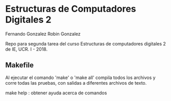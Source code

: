 # Estructuras de Computadores Digitales 2

Fernando Gonzalez
Robin Gonzalez

Repo para segunda tarea del curso Estructuras de computadores digitales 2 de IE, UCR. I - 2018.

## Makefile

Al ejecutar el comando 'make' o 'make all' compila todos los archivos y corre todas las pruebas, con salidas a diferentes archivos de texto.

make help : obtener ayuda acerca de comandos
